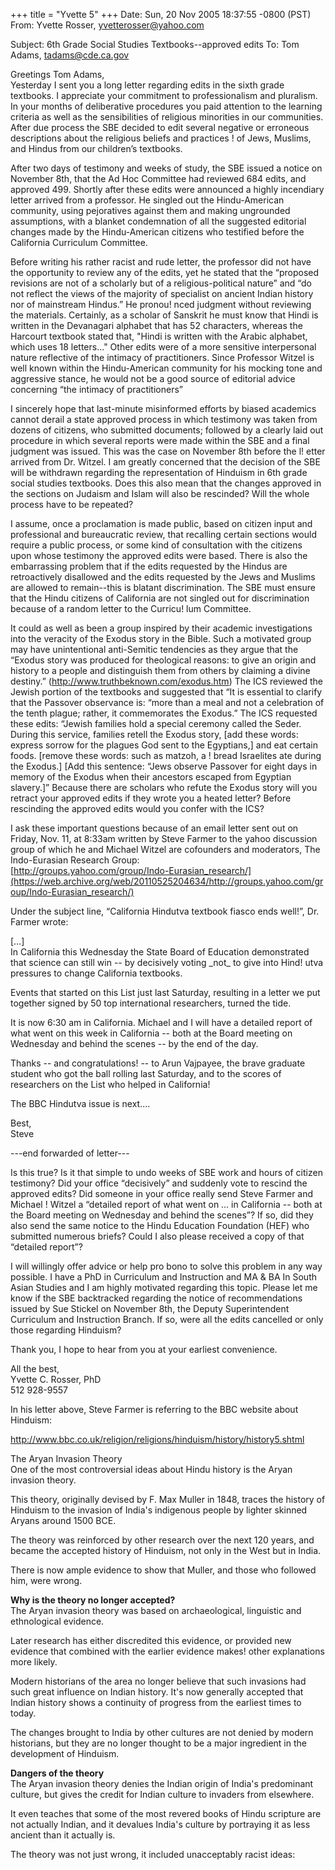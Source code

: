 +++
title = "Yvette 5"
+++
Date: Sun, 20 Nov 2005 18:37:55 -0800 (PST)  
From: Yvette Rosser, [yvetterosser@yahoo.com](https://web.archive.org/web/20110525204634/mailto:yvetterosser@yahoo.com)

Subject: 6th Grade Social Studies Textbooks--approved edits To: Tom Adams, [tadams@cde.ca.gov](https://web.archive.org/web/20110525204634/mailto:tadams@cde.ca.gov)

Greetings Tom Adams,  
Yesterday I sent you a long letter regarding edits in the sixth grade textbooks. I appreciate your commitment to professionalism and pluralism. In your months of deliberative procedures you paid attention to the learning criteria as well as the sensibilities of religious minorities in our communities. After due process the SBE decided to edit several negative or erroneous descriptions about the religious beliefs and practices ! of Jews, Muslims, and Hindus from our children’s textbooks.

After two days of testimony and weeks of study, the SBE issued a notice on November 8th, that the Ad Hoc Committee had reviewed 684 edits, and approved 499. Shortly after these edits were announced a highly incendiary letter arrived from a professor. He singled out the Hindu-American community, using pejoratives against them and making ungrounded assumptions, with a blanket condemnation of all the suggested editorial changes made by the Hindu-American citizens who testified before the California Curriculum Committee.

Before writing his rather racist and rude letter, the professor did not have the opportunity to review any of the edits, yet he stated that the “proposed revisions are not of a scholarly but of a religious-political nature” and “do not reflect the views of the majority of specialist on ancient Indian history nor of mainstream Hindus.” He pronou! nced judgment without reviewing the materials. Certainly, as a scholar of Sanskrit he must know that Hindi is written in the Devanagari alphabet that has 52 characters, whereas the Harcourt textbook stated that, "Hindi is written with the Arabic alphabet, which uses 18 letters..." Other edits were of a more sensitive interpersonal nature reflective of the intimacy of practitioners. Since Professor Witzel is well known within the Hindu-American community for his mocking tone and aggressive stance, he would not be a good source of editorial advice concerning “the intimacy of practitioners”

I sincerely hope that last-minute misinformed efforts by biased academics cannot derail a state approved process in which testimony was taken from dozens of citizens, who submitted documents; followed by a clearly laid out procedure in which several reports were made within the SBE and a final judgment was issued. This was the case on November 8th before the l! etter arrived from Dr. Witzel. I am greatly concerned that the decision of the SBE will be withdrawn regarding the representation of Hinduism in 6th grade social studies textbooks. Does this also mean that the changes approved in the sections on Judaism and Islam will also be rescinded? Will the whole process have to be repeated?

I assume, once a proclamation is made public, based on citizen input and professional and bureaucratic review, that recalling certain sections would require a public process, or some kind of consultation with the citizens upon whose testimony the approved edits were based. There is also the embarrassing problem that if the edits requested by the Hindus are retroactively disallowed and the edits requested by the Jews and Muslims are allowed to remain--this is blatant discrimination. The SBE must ensure that the Hindu citizens of California are not singled out for discrimination because of a random letter to the Curricu! lum Committee.

It could as well as been a group inspired by their academic investigations into the veracity of the Exodus story in the Bible. Such a motivated group may have unintentional anti-Semitic tendencies as they argue that the “Exodus story was produced for theological reasons: to give an origin and history to a people and distinguish them from others by claiming a divine destiny.” (http://www.truthbeknown.com/exodus.htm) The ICS reviewed the Jewish portion of the textbooks and suggested that “It is essential to clarify that the Passover observance is: “more than a meal and not a celebration of the tenth plague; rather, it commemorates the Exodus.” The ICS requested these edits: “Jewish families hold a special ceremony called the Seder. During this service, families retell the Exodus story, \[add these words: express sorrow for the plagues God sent to the Egyptians,\] and eat certain foods. \[remove these words: such as matzoh, a ! bread Israelites ate during the Exodus.\] \[Add this sentence: “Jews observe Passover for eight days in memory of the Exodus when their ancestors escaped from Egyptian slavery.\]” Because there are scholars who refute the Exodus story will you retract your approved edits if they wrote you a heated letter? Before rescinding the approved edits would you confer with the ICS?

I ask these important questions because of an email letter sent out on Friday, Nov. 11, at 8:33am written by Steve Farmer to the yahoo discussion group of which he and Michael Witzel are cofounders and moderators, The Indo-Eurasian Research Group:  
[http://groups.yahoo.com/group/Indo-Eurasian_research/](https://web.archive.org/web/20110525204634/http://groups.yahoo.com/group/Indo-Eurasian_research/)

Under the subject line, “California Hindutva textbook fiasco ends well!”, Dr. Farmer wrote:

\[…\]  
In California this Wednesday the State Board of Education demonstrated that science can still win -- by decisively voting \_not\_ to give into Hind! utva pressures to change California textbooks.

Events that started on this List just last Saturday, resulting in a letter we put together signed by 50 top international researchers, turned the tide.

It is now 6:30 am in California. Michael and I will have a detailed report of what went on this week in California -- both at the Board meeting on Wednesday and behind the scenes -- by the end of the day.

Thanks -- and congratulations! -- to Arun Vajpayee, the brave graduate student who got the ball rolling last Saturday, and to the scores of researchers on the List who helped in California!

The BBC Hindutva issue is next....

Best,  
Steve

---end forwarded of letter---

Is this true? Is it that simple to undo weeks of SBE work and hours of citizen testimony? Did your office “decisively” and suddenly vote to rescind the approved edits? Did someone in your office really send Steve Farmer and Michael ! Witzel a “detailed report of what went on … in California -- both at the Board meeting on Wednesday and behind the scenes”? If so, did they also send the same notice to the Hindu Education Foundation (HEF) who submitted numerous briefs? Could I also please received a copy of that “detailed report”?

I will willingly offer advice or help pro bono to solve this problem in any way possible. I have a PhD in Curriculum and Instruction and MA & BA In South Asian Studies and I am highly motivated regarding this topic. Please let me know if the SBE backtracked regarding the notice of recommendations issued by Sue Stickel on November 8th, the Deputy Superintendent Curriculum and Instruction Branch. If so, were all the edits cancelled or only those regarding Hinduism?

Thank you, I hope to hear from you at your earliest convenience.

All the best,  
Yvette C. Rosser, PhD  
512 928-9557

In his letter above, Steve Farmer is referring to the BBC website about Hinduism:

http://www.bbc.co.uk/religion/religions/hinduism/history/history5.shtml

The Aryan Invasion Theory  
One of the most controversial ideas about Hindu history is the Aryan invasion theory.

This theory, originally devised by F. Max Muller in 1848, traces the history of Hinduism to the invasion of India's indigenous people by lighter skinned Aryans around 1500 BCE.

The theory was reinforced by other research over the next 120 years, and became the accepted history of Hinduism, not only in the West but in India.

There is now ample evidence to show that Muller, and those who followed him, were wrong.

**Why is the theory no longer accepted?**  
The Aryan invasion theory was based on archaeological, linguistic and ethnological evidence.

Later research has either discredited this evidence, or provided new evidence that combined with the earlier evidence makes! other explanations more likely.

Modern historians of the area no longer believe that such invasions had such great influence on Indian history. It's now generally accepted that Indian history shows a continuity of progress from the earliest times to today.

The changes brought to India by other cultures are not denied by modern historians, but they are no longer thought to be a major ingredient in the development of Hinduism.

**Dangers of the theory**  
The Aryan invasion theory denies the Indian origin of India's predominant culture, but gives the credit for Indian culture to invaders from elsewhere.

It even teaches that some of the most revered books of Hindu scripture are not actually Indian, and it devalues India's culture by portraying it as less ancient than it actually is.

The theory was not just wrong, it included unacceptably racist ideas: